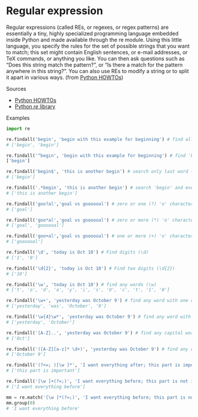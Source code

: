 # Regular expression

Regular expressions (called REs, or regexes, or regex patterns) are essentially a tiny, highly specialized programming language embedded inside Python and made available through the re module. Using this little language, you specify the rules for the set of possible strings that you want to match; this set might contain English sentences, or e-mail addresses, or TeX commands, or anything you like. You can then ask questions such as “Does this string match the pattern?”, or “Is there a match for the pattern anywhere in this string?”. You can also use REs to modify a string or to split it apart in various ways. (from [Python HOWTOs](https://docs.python.org/3/howto/regex.html#regex-howto))

Sources
- [Python HOWTOs](https://docs.python.org/3/howto/regex.html#regex-howto)
- [Python *re* library](https://docs.python.org/3/library/re.html)

Examples
```python
import re

re.findall('begin', 'begin with this example for beginning') # find all 'begin's in text
# ['begin', 'begin']

re.findall('^begin', 'begin with this example for beginning') # find 'begin' only at the beginnig (^) of text
['begin']

re.findall('begin$', 'this is another begin') # search only last word ($)
# ['begin']

re.findall('.*begin', 'this is another begin') # search 'begin' and everything before (.*)
# ['this is another begin']

re.findall('goo?al','goal vs goooooal') # zero or one (?) 'o' character
# ['goal']

re.findall('goo*al','goal vs goooooal') # zero or more (*) 'o' character
# ['goal', 'goooooal']

re.findall('goo+al','goal vs goooooal') # one or more (+) 'o' character
# ['goooooal']

re.findall('\d', 'today is Oct 10') # Find digits (\d)
# ['1', '0']

re.findall('\d{2}', 'today is Oct 10') # Find two digits (\d{2})
# ['10']

re.findall('\w', 'today is Oct 10') # find any words (\w)
# ['t', 'o', 'd', 'a', 'y', 'i', 's', 'O', 'c', 't', '1', '0'] 

re.findall('\w+', 'yesterday was October 9') # find any word with one or more (+) characters
# ['yesterday', 'was', 'October', '9']

re.findall('\w{4}\w*', 'yesterday was October 9') # find any word with 4 letters or more
# ['yesterday', 'October']

re.findall('[A-Z]..', 'yesterday was October 9') # find any capital word ([A-Z]) and two characters after (..)
# ['Oct']

re.findall('([A-Z][a-z]* \d+)', 'yesterday was October 9') # find any capital letter ([A-Z]) followed by two small letters ([a-z]{2}) and a space ( ) and two digits (\d{2})
# ['October 9']

re.findall('(?<=; )[\w ]*', 'I want everything after; this part is important') # after (\w = [a-zA-Z0-9_])
# ['this part is important']

re.findall('[\w ]+(?=;)', 'I want everything before; this part is not important') # before
# ['I want everything before']

mm = re.match('[\w ]*(?=;)', 'I want everything before; this part is not important') # before
mm.group(0)
# 'I want everything before'
```
